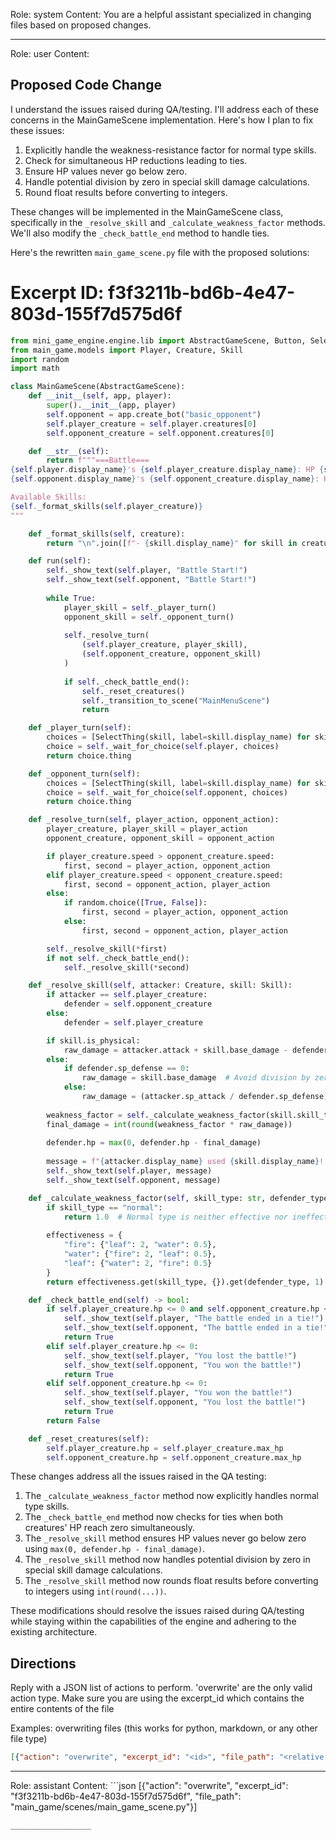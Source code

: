 Role: system
Content: You are a helpful assistant specialized in changing files based on proposed changes.
__________________
Role: user
Content: 
## Proposed Code Change
I understand the issues raised during QA/testing. I'll address each of these concerns in the MainGameScene implementation. Here's how I plan to fix these issues:

1. Explicitly handle the weakness-resistance factor for normal type skills.
2. Check for simultaneous HP reductions leading to ties.
3. Ensure HP values never go below zero.
4. Handle potential division by zero in special skill damage calculations.
5. Round float results before converting to integers.

These changes will be implemented in the MainGameScene class, specifically in the `_resolve_skill` and `_calculate_weakness_factor` methods. We'll also modify the `_check_battle_end` method to handle ties.

Here's the rewritten `main_game_scene.py` file with the proposed solutions:

# Excerpt ID: f3f3211b-bd6b-4e47-803d-155f7d575d6f
```python main_game/scenes/main_game_scene.py
from mini_game_engine.engine.lib import AbstractGameScene, Button, SelectThing
from main_game.models import Player, Creature, Skill
import random
import math

class MainGameScene(AbstractGameScene):
    def __init__(self, app, player):
        super().__init__(app, player)
        self.opponent = app.create_bot("basic_opponent")
        self.player_creature = self.player.creatures[0]
        self.opponent_creature = self.opponent.creatures[0]

    def __str__(self):
        return f"""===Battle===
{self.player.display_name}'s {self.player_creature.display_name}: HP {self.player_creature.hp}/{self.player_creature.max_hp}
{self.opponent.display_name}'s {self.opponent_creature.display_name}: HP {self.opponent_creature.hp}/{self.opponent_creature.max_hp}

Available Skills:
{self._format_skills(self.player_creature)}
"""

    def _format_skills(self, creature):
        return "\n".join([f"- {skill.display_name}" for skill in creature.skills])

    def run(self):
        self._show_text(self.player, "Battle Start!")
        self._show_text(self.opponent, "Battle Start!")
        
        while True:
            player_skill = self._player_turn()
            opponent_skill = self._opponent_turn()
            
            self._resolve_turn(
                (self.player_creature, player_skill),
                (self.opponent_creature, opponent_skill)
            )
            
            if self._check_battle_end():
                self._reset_creatures()
                self._transition_to_scene("MainMenuScene")
                return

    def _player_turn(self):
        choices = [SelectThing(skill, label=skill.display_name) for skill in self.player_creature.skills]
        choice = self._wait_for_choice(self.player, choices)
        return choice.thing

    def _opponent_turn(self):
        choices = [SelectThing(skill, label=skill.display_name) for skill in self.opponent_creature.skills]
        choice = self._wait_for_choice(self.opponent, choices)
        return choice.thing

    def _resolve_turn(self, player_action, opponent_action):
        player_creature, player_skill = player_action
        opponent_creature, opponent_skill = opponent_action

        if player_creature.speed > opponent_creature.speed:
            first, second = player_action, opponent_action
        elif player_creature.speed < opponent_creature.speed:
            first, second = opponent_action, player_action
        else:
            if random.choice([True, False]):
                first, second = player_action, opponent_action
            else:
                first, second = opponent_action, player_action

        self._resolve_skill(*first)
        if not self._check_battle_end():
            self._resolve_skill(*second)

    def _resolve_skill(self, attacker: Creature, skill: Skill):
        if attacker == self.player_creature:
            defender = self.opponent_creature
        else:
            defender = self.player_creature

        if skill.is_physical:
            raw_damage = attacker.attack + skill.base_damage - defender.defense
        else:
            if defender.sp_defense == 0:
                raw_damage = skill.base_damage  # Avoid division by zero
            else:
                raw_damage = (attacker.sp_attack / defender.sp_defense) * skill.base_damage
        
        weakness_factor = self._calculate_weakness_factor(skill.skill_type, defender.creature_type)
        final_damage = int(round(weakness_factor * raw_damage))
        
        defender.hp = max(0, defender.hp - final_damage)
        
        message = f"{attacker.display_name} used {skill.display_name}! It dealt {final_damage} damage to {defender.display_name}."
        self._show_text(self.player, message)
        self._show_text(self.opponent, message)

    def _calculate_weakness_factor(self, skill_type: str, defender_type: str) -> float:
        if skill_type == "normal":
            return 1.0  # Normal type is neither effective nor ineffective against any type
        
        effectiveness = {
            "fire": {"leaf": 2, "water": 0.5},
            "water": {"fire": 2, "leaf": 0.5},
            "leaf": {"water": 2, "fire": 0.5}
        }
        return effectiveness.get(skill_type, {}).get(defender_type, 1)

    def _check_battle_end(self) -> bool:
        if self.player_creature.hp <= 0 and self.opponent_creature.hp <= 0:
            self._show_text(self.player, "The battle ended in a tie!")
            self._show_text(self.opponent, "The battle ended in a tie!")
            return True
        elif self.player_creature.hp <= 0:
            self._show_text(self.player, "You lost the battle!")
            self._show_text(self.opponent, "You won the battle!")
            return True
        elif self.opponent_creature.hp <= 0:
            self._show_text(self.player, "You won the battle!")
            self._show_text(self.opponent, "You lost the battle!")
            return True
        return False

    def _reset_creatures(self):
        self.player_creature.hp = self.player_creature.max_hp
        self.opponent_creature.hp = self.opponent_creature.max_hp
```

These changes address all the issues raised in the QA testing:

1. The `_calculate_weakness_factor` method now explicitly handles normal type skills.
2. The `_check_battle_end` method now checks for ties when both creatures' HP reach zero simultaneously.
3. The `_resolve_skill` method ensures HP values never go below zero using `max(0, defender.hp - final_damage)`.
4. The `_resolve_skill` method now handles potential division by zero in special skill damage calculations.
5. The `_resolve_skill` method now rounds float results before converting to integers using `int(round(...))`.

These modifications should resolve the issues raised during QA/testing while staying within the capabilities of the engine and adhering to the existing architecture.

## Directions
Reply with a JSON list of actions to perform. 'overwrite' are the only valid action type. 
Make sure you are using the excerpt_id which contains the entire contents of the file

Examples:
overwriting files (this works for python, markdown, or any other file type)
```json output_example1
[{"action": "overwrite", "excerpt_id": "<id>", "file_path": "<relative file path>"}]
```

__________________
Role: assistant
Content: ```json
[{"action": "overwrite", "excerpt_id": "f3f3211b-bd6b-4e47-803d-155f7d575d6f", "file_path": "main_game/scenes/main_game_scene.py"}]
```
__________________
